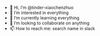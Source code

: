 - 👋 Hi, I’m @tinder-xiaochenzhuo
- 👀 I’m interested in everything
- 🌱 I’m currently learning everything
- 💞️ I’m looking to collaborate on anything
- 📫 How to reach me: search name in slack

<!---
tinder-xiaochenzhuo/tinder-xiaochenzhuo is a ✨ special ✨ repository because its `README.md` (this file) appears on your GitHub profile.
You can click the Preview link to take a look at your changes.
--->
